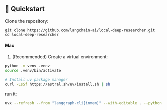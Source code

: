 ## 🚀 Quickstart

Clone the repository:
```shell
git clone https://github.com/langchain-ai/local-deep-researcher.git
cd local-deep-researcher
```

#### Mac

1. (Recommended) Create a virtual environment:
```bash
python -m venv .venv
source .venv/bin/activate
```

```bash
# Install uv package manager
curl -LsSf https://astral.sh/uv/install.sh | sh
```

run it:
```bash
uvx --refresh --from "langgraph-cli[inmem]" --with-editable . --python 3.11 langgraph dev --no-browser --studio-url http://localhost:2024
```
